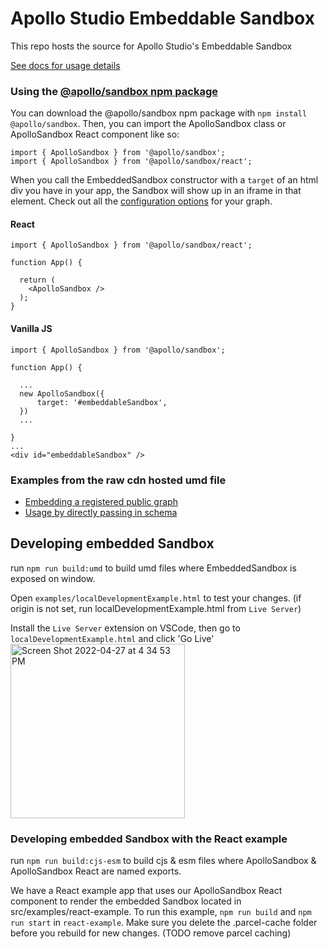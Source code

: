 # Apollo Studio Embeddable Sandbox 

This repo hosts the source for Apollo Studio's Embeddable Sandbox

[See docs for usage details](https://www.apollographql.com/docs/studio/explorer/sandbox/#embedding-sandbox)

### Using the [@apollo/sandbox npm package](https://www.npmjs.com/package/@apollo/sandbox)

You can download the @apollo/sandbox npm package with `npm install @apollo/sandbox`. Then, you can import the ApolloSandbox class or ApolloSandbox React component like so:

```
import { ApolloSandbox } from '@apollo/sandbox';
import { ApolloSandbox } from '@apollo/sandbox/react';
```

When you call the EmbeddedSandbox constructor with a `target` of an html div you have in your app, the Sandbox will show up in an iframe in that element. Check out all the [configuration options](https://www.apollographql.com/docs/studio/explorer/sandbox/#options) for your graph.

#### React

```
import { ApolloSandbox } from '@apollo/sandbox/react';

function App() {

  return (
    <ApolloSandbox />
  );
}
```

#### Vanilla JS

```
import { ApolloSandbox } from '@apollo/sandbox';

function App() {

  ...
  new ApolloSandbox({
      target: '#embeddableSandbox',
  })
  ...

}
...
<div id="embeddableSandbox" />

```

### Examples from the raw cdn hosted umd file

- [Embedding a registered public graph](./src/examples/graphRef.html)
- [Usage by directly passing in schema](./src/examples/manualSchema.html)

## Developing embedded Sandbox

run `npm run build:umd` to build umd files where EmbeddedSandbox is exposed on window.

Open `examples/localDevelopmentExample.html` to test your changes. (if origin is not set, run localDevelopmentExample.html from `Live Server`)

Install the `Live Server` extension on VSCode, then go to `localDevelopmentExample.html` and click 'Go Live'
<img width="279" alt="Screen Shot 2022-04-27 at 4 34 53 PM" src="https://user-images.githubusercontent.com/16390269/165626464-8252abcd-2577-4d97-90a8-f487da807a64.png">

### Developing embedded Sandbox with the React example

run `npm run build:cjs-esm` to build cjs & esm files where ApolloSandbox & ApolloSandbox React are named exports.

We have a React example app that uses our ApolloSandbox React component to render the embedded Sandbox located in src/examples/react-example. To run this example, `npm run build` and `npm run start` in `react-example`. Make sure you delete the .parcel-cache folder before you rebuild for new changes. (TODO remove parcel caching)

